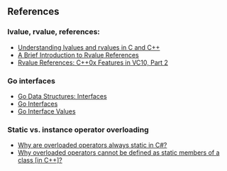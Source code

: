 ﻿## References

### lvalue, rvalue, references:

* [Understanding lvalues and rvalues in C and C++](https://eli.thegreenplace.net/2011/12/15/understanding-lvalues-and-rvalues-in-c-and-c)
* [A Brief Introduction to Rvalue References
](http://www.artima.com/cppsource/rvalue.html)
* [Rvalue References: C++0x Features in VC10, Part 2](https://blogs.msdn.microsoft.com/vcblog/2009/02/03/rvalue-references-c0x-features-in-vc10-part-2/)

### Go interfaces

* [Go Data Structures: Interfaces](https://research.swtch.com/interfaces)
* [Go Interfaces](http://www.airs.com/blog/archives/277)
* [Go Interface Values](http://www.airs.com/blog/archives/281)

### Static vs. instance operator overloading

* [Why are overloaded operators always static in C#?](https://blogs.msdn.microsoft.com/ericlippert/2007/05/14/why-are-overloaded-operators-always-static-in-c/)
* [Why overloaded operators cannot be defined as static members of a class [in C++]?](https://stackoverflow.com/questions/11894124/why-overloaded-operators-cannot-be-defined-as-static-members-of-a-class)